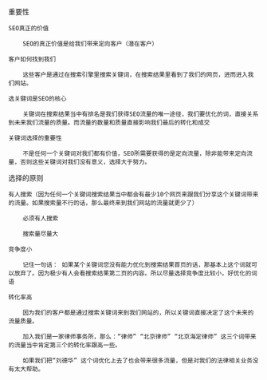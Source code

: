 重要性

	SEO真正的价值

		SEO的真正价值是给我们带来定向客户（潜在客户）

	客户如何找到我们

		这些客户是通过在搜索引擎里搜索关键词，在搜索结果里看到了我们的网页，进而进入我们网站。

	选关键词是SEO的核心

		关键词在搜索结果当中有排名是我们获得SEO流量的唯一途径，我们要优化的词，直接关系到未来我们流量的质量。而流量的数量和质量直接影响我们最后的转化和成交

	关键词选择的重要性

		不是任何一个关键词对我们都有价值，SEO所需要获得的是定向流量，除非能带来定向流量，否则这些关键词对我们没有意义，选择大于努力。

选择的原则

	有人搜索（因为任何一个关键词搜索结果当中都会有最少10个网页来跟我们分享这个关键词带来的流量。如果搜索量不行的话，那么最终来到我们网站的流量就更少了）

		必须有人搜索

		搜索量尽量大

	竞争度小

		记住一句话： 如果某个关键词您没有能力优化到搜索结果首页的话，那基本上这个词就可以放弃了。因为极少有人会看搜索结果第二页的内容。所以尽量选择竞争度比较小，好优化的词语

	转化率高

		因为我们的客户都是通过搜索关键词来到我们网站的，所以关键词直接决定了这个未来的流量质量。

		加入我们是一家律师事务所，那么：“律师” “北京律师” “北京海定律师” 这三个词带来的流量当中肯定第三个的转化率跟高一些。

		如果我们把“刘德华” 这个词优化上去了也会带来很多流量，但是对我们的法律相关业务没有太大帮助。

